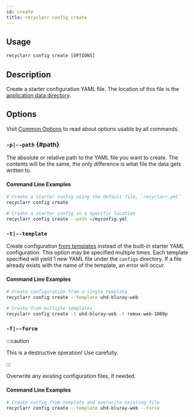```yaml
---
id: create
title: recyclarr config create
---
```


## Usage

```js
recyclarr config create [OPTIONS]
```

## Description

Create a starter configuration YAML file. The location of this file is the [application data
directory](/file-structure.md#appdata-directory).

## Options

Visit [Common Options](../common.md) to read about options usable by all commands.

### `-p|--path` {#path}

The absolute or relative path to the YAML file you want to create. The contents will be the same,
the only difference is what file the data gets written to.

#### Command Line Examples

```bash
# Create a starter config using the default file, `recyclarr.yml`
recyclarr config create

# Create a starter config in a specific location
recyclarr config create --path ~/myconfig.yml
```

### `-t|--template`

Create configuration [from templates][templates] instead of the built-in starter YAML configuration.
This option may be specified multiple times. Each template specified will yield 1 new YAML file
under the `configs` directory. If a file already exists with the name of the template, an error will
occur.

[templates]: https://github.com/recyclarr/config-templates

#### Command Line Examples

```bash
# Create configuration from a single template
recyclarr config create --template uhd-bluray-web

# Create from multiple templates
recyclarr config create -t uhd-bluray-web -t remux-web-1080p
```

### `-f|--force`

:::caution

This is a destructive operation! Use carefully.

:::

Overwrite any existing configuration files, if needed.

#### Command Line Examples

```bash
# Create config from template and overwrite existing file
recyclarr config create --template uhd-bluray-web --force
```
